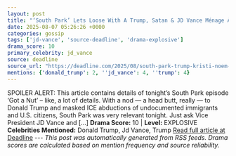 ```yaml
---
layout: post
title: "‘South Park’ Lets Loose With A Trump, Satan & JD Vance Ménage À Trois, ICE Raiding Heaven, & Kristi Noem Shooting Dogs"
date: 2025-08-07 05:26:26 +0000
categories: gossip
tags: ['jd-vance', 'source-deadline', 'drama-explosive']
drama_score: 10
primary_celebrity: jd_vance
source: deadline
source_url: "https://deadline.com/2025/08/south-park-trump-kristi-noem-ice-taunting-1236480470/"
mentions: {'donald_trump': 2, ''jd_vance': 4, ''trump': 4}
---
```


SPOILER ALERT: This article contains details of tonight’s South Park episode ‘Got a Nut’ – like, a lot of details. With a nod — a head butt, really — to Donald Trump and masked ICE abductions of undocumented immigrants and U.S. citizens, South Park was very relevant tonight. Just ask Vice President JD Vance and […] **Drama Score:** 10 | **Level:** EXPLOSIVE **Celebrities Mentioned:** Donald Trump, Jd Vance, Trump [Read full article at Deadline](https://deadline.com/2025/08/south-park-trump-kristi-noem-ice-taunting-1236480470/) --- *This post was automatically generated from RSS feeds. Drama scores are calculated based on mention frequency and source reliability.*